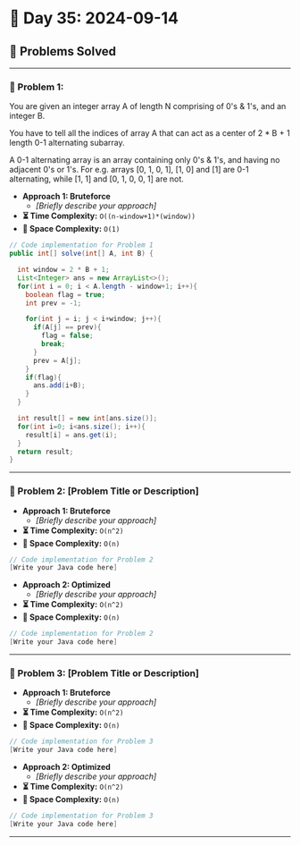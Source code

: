 
# 📅 Day 35: 2024-09-14

## 🚀 Problems Solved

---

### 🧩 Problem 1: 
You are given an integer array A of length N comprising of 0's & 1's, and an integer B.

You have to tell all the indices of array A that can act as a center of 2 * B + 1 length 0-1 alternating subarray.

A 0-1 alternating array is an array containing only 0's & 1's, and having no adjacent 0's or 1's. For e.g. arrays [0, 1, 0, 1], [1, 0] and [1] are 0-1 alternating, while [1, 1] and [0, 1, 0, 0, 1] are not.
- **Approach 1: Bruteforce**
  - *[Briefly describe your approach]*
- **⏳ Time Complexity:** `O((n-window+1)*(window))`
- **💾 Space Complexity:** `O(1)`

```java
// Code implementation for Problem 1
public int[] solve(int[] A, int B) {

  int window = 2 * B + 1;
  List<Integer> ans = new ArrayList<>();
  for(int i = 0; i < A.length - window+1; i++){
    boolean flag = true;
    int prev = -1;

    for(int j = i; j < i+window; j++){
      if(A[j] == prev){
        flag = false;
        break;
      }
      prev = A[j];
    }
    if(flag){
      ans.add(i+B);
    }
  }

  int result[] = new int[ans.size()];
  for(int i=0; i<ans.size(); i++){
    result[i] = ans.get(i);
  }
  return result;
}
```

---

### 🧩 Problem 2: [Problem Title or Description]
- **Approach 1: Bruteforce**
  - *[Briefly describe your approach]*
- **⏳ Time Complexity:** `O(n^2)`
- **💾 Space Complexity:** `O(n)`

```java
// Code implementation for Problem 2
[Write your Java code here]
```

- **Approach 2: Optimized**
  - *[Briefly describe your approach]*
- **⏳ Time Complexity:** `O(n^2)`
- **💾 Space Complexity:** `O(n)`

```java
// Code implementation for Problem 2
[Write your Java code here]
```

---

### 🧩 Problem 3: [Problem Title or Description]
- **Approach 1: Bruteforce**
  - *[Briefly describe your approach]*
- **⏳ Time Complexity:** `O(n^2)`
- **💾 Space Complexity:** `O(n)`

```java
// Code implementation for Problem 3
[Write your Java code here]
```

- **Approach 2: Optimized**
  - *[Briefly describe your approach]*
- **⏳ Time Complexity:** `O(n^2)`
- **💾 Space Complexity:** `O(n)`

```java
// Code implementation for Problem 3
[Write your Java code here]
```

---

